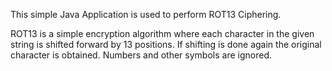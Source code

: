 This simple Java Application is used to perform ROT13 Ciphering. 

ROT13 is a simple encryption algorithm where each character in the given string is shifted forward by 13 positions. If shifting is done again the original character is obtained. Numbers and other symbols are ignored. 
